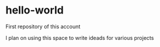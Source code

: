 # hello-world
First repository of this account

I plan on using this space to write ideads for various projects 
